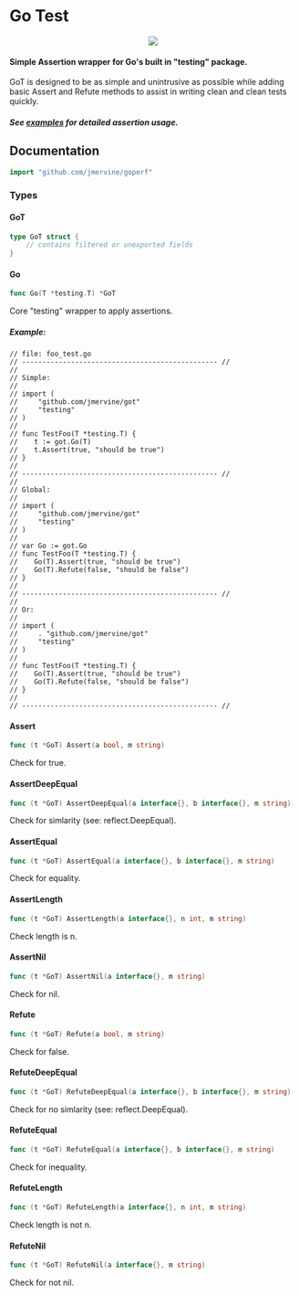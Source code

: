 
# Go Test

<center><img src="http://cdn.mervine.net/GoT.jpg" /></center>

#### Simple Assertion wrapper for Go's built in "testing" package.

GoT is designed to be as simple and unintrusive as possible while adding basic Assert and Refute methods to assist in writing clean and clean tests quickly.

##### See [examples](_example) for detailed assertion usage.

## Documentation

```go
import "github.com/jmervine/goperf"
```

### Types

#### GoT

```go
type GoT struct {
    // contains filtered or unexported fields
}
```



#### Go

```go
func Go(T *testing.T) *GoT
```
Core "testing" wrapper to apply assertions.

##### Example:
	// file: foo_test.go
	// ------------------------------------------------ //
	//
	// Simple:
	//
	// import (
	//     "github.com/jmervine/got"
	//     "testing"
	// )
	//
	// func TestFoo(T *testing.T) {
	//    t := got.Go(T)
	//    t.Assert(true, "should be true")
	// }
	//
	// ------------------------------------------------ //
	//
	// Global:
	//
	// import (
	//     "github.com/jmervine/got"
	//     "testing"
	// )
	//
	// var Go := got.Go
	// func TestFoo(T *testing.T) {
	//    Go(T).Assert(true, "should be true")
	//    Go(T).Refute(false, "should be false")
	// }
	//
	// ------------------------------------------------ //
	//
	// Or:
	//
	// import (
	//     . "github.com/jmervine/got"
	//     "testing"
	// )
	//
	// func TestFoo(T *testing.T) {
	//    Go(T).Assert(true, "should be true")
	//    Go(T).Refute(false, "should be false")
	// }
	//
	// ------------------------------------------------ //

#### Assert

```go
func (t *GoT) Assert(a bool, m string)
```
Check for true.



#### AssertDeepEqual

```go
func (t *GoT) AssertDeepEqual(a interface{}, b interface{}, m string)
```
Check for simlarity (see: reflect.DeepEqual).



#### AssertEqual

```go
func (t *GoT) AssertEqual(a interface{}, b interface{}, m string)
```
Check for equality.



#### AssertLength

```go
func (t *GoT) AssertLength(a interface{}, n int, m string)
```
Check length is n.



#### AssertNil

```go
func (t *GoT) AssertNil(a interface{}, m string)
```
Check for nil.



#### Refute

```go
func (t *GoT) Refute(a bool, m string)
```
Check for false.



#### RefuteDeepEqual

```go
func (t *GoT) RefuteDeepEqual(a interface{}, b interface{}, m string)
```
Check for no simlarity (see: reflect.DeepEqual).



#### RefuteEqual

```go
func (t *GoT) RefuteEqual(a interface{}, b interface{}, m string)
```
Check for inequality.



#### RefuteLength

```go
func (t *GoT) RefuteLength(a interface{}, n int, m string)
```
Check length is not n.



#### RefuteNil

```go
func (t *GoT) RefuteNil(a interface{}, m string)
```
Check for not nil.




